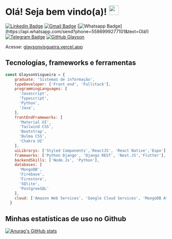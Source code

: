 # Olá! Seja bem vindo(a)! <img src="https://raw.githubusercontent.com/aemmadi/aemmadi/master/wave.gif" width="30px">

[![Linkedin Badge](https://img.shields.io/badge/-LinkedIn-blue?style=flat-square&logo=Linkedin&logoColor=white&link=https://www.linkedin.com/in/fagnerpsantos/)](https://www.linkedin.com/in/glayson-visgueira-7433a61b3/)
[![Gmail Badge](https://img.shields.io/badge/-Gmail-c14438?style=flat-square&logo=Gmail&logoColor=white&link=mailto:glaysonwow@gmail.com)](mailto:glaysonwow@gmail.com/)
[![Whatsapp Badge](https://img.shields.io/badge/-Whatsapp-4CA143?style=flat-square&labelColor=4CA143&logo=whatsapp&logoColor=white&link=https://api.whatsapp.com/send?phone=5586999277101&text=Olá!)](https://api.whatsapp.com/send?phone=5586999277101&text=Olá!)
[![Telegram Badge](https://img.shields.io/badge/-Telegram-1ca0f1?style=flat-square&labelColor=1ca0f1&logo=telegram&logoColor=white&link=https://t.me/glayson_visgueira)](https://t.me/glayson_visgueira)
[![GitHub Glayson](https://img.shields.io/github/followers/glaysonvisgueira?label=follow&style=social)](https://github.com/glaysonvisgueira)

Acesse: [glaysonvisgueira.vercel.app](https://glaysonvisgueira.vercel.app/)

## Tecnologias, frameworks e ferramentas
```javascript
const GlaysonVisgueira = {
    graduate: 'Sistemas de informação',
    typeDeveloper: ['Front end', 'Fullstack'],
    programmingLanguages: [
      'Javascript', 
      'Typescript',    
      'Python',
      'Java',
    ],
    frontEndFrameworks: [
      'Material UI', 
      'Tailwind CSS', 
      'Bootstrap',
      'Bulma CSS',
      'Chakra UI'
    ],
    uiLibrarys: ['Styled Components','ReactJS', 'React Native','Expo'],
    frameworks: ['Python Django', 'Django REST', 'Next.JS','Flutter'],
    backendSkills: ['Node.Js', 'Python'],
    databases: [
      'MongoDB', 
      'Firebase', 
      'Firestore', 
      'SQlite', 
      'PostgreeSQL'
    ],
    cloud: ['Amazon Web Services', 'Google Cloud Services', 'MongoDB Atlas']
  }
```

## Minhas estatísticas de uso no Github
[![Anurag's GitHub stats](https://github-readme-stats.vercel.app/api?username=glaysonvisgueira&show_icons=true&theme=graywhite)](https://github.com/anuraghazra/github-readme-stats)

